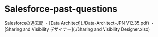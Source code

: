 # Salesforce-past-questions

Salesforceの過去問
・[Data Architect](./Data-Architect-JPN V12.35.pdf)
・[Sharing and Visibility デザイナー](./Sharing and Visibility Designer.xlsx)
